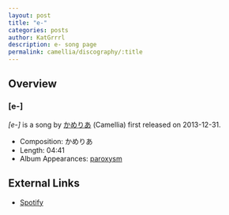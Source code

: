 ```yaml
---
layout: post
title: "e-"
categories: posts
author: KatGrrrl
description: e- song page
permalink: camellia/discography/:title
---
```


## Overview

### \[e-\]

*\[e-\]* is a song by [かめりあ](<{% link postsWiki/_posts/2023-12-10-camellia.md %}>) (Camellia) first released on 2013-12-31.

* Composition: かめりあ
* Length: 04:41
* Album Appearances: [paroxysm](<{% link postsInclude/_posts/camellia/albums/paroxysm/2023-12-05-paroxysm.md%}>)

## External Links

* [Spotify](https://open.spotify.com/track/1s5iUxKN31v0lwBWuodOUt?si=a780e94962974dc1)
